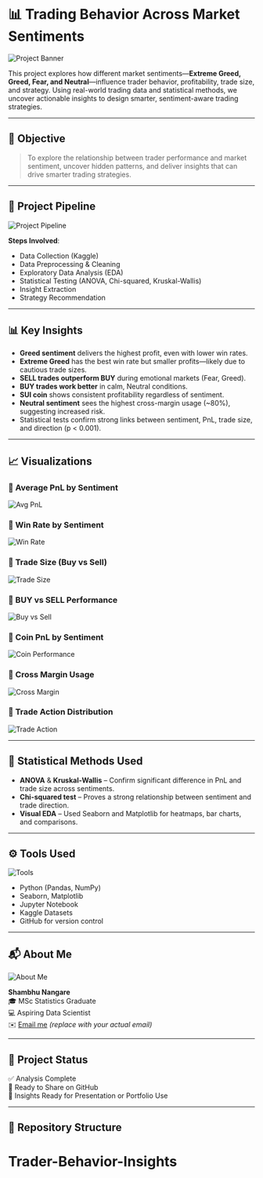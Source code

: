 # 📊 Trading Behavior Across Market Sentiments

![Project Banner](images/project_banner.png)

This project explores how different market sentiments—**Extreme Greed, Greed, Fear, and Neutral**—influence trader behavior, profitability, trade size, and strategy. Using real-world trading data and statistical methods, we uncover actionable insights to design smarter, sentiment-aware trading strategies.

---

## 🎯 Objective

> To explore the relationship between trader performance and market sentiment, uncover hidden patterns, and deliver insights that can drive smarter trading strategies.

---

## 🧠 Project Pipeline

![Project Pipeline](images/project_pipeline.png)

**Steps Involved**:
- Data Collection (Kaggle)
- Data Preprocessing & Cleaning
- Exploratory Data Analysis (EDA)
- Statistical Testing (ANOVA, Chi-squared, Kruskal-Wallis)
- Insight Extraction
- Strategy Recommendation

---

## 📊 Key Insights

- **Greed sentiment** delivers the highest profit, even with lower win rates.
- **Extreme Greed** has the best win rate but smaller profits—likely due to cautious trade sizes.
- **SELL trades outperform BUY** during emotional markets (Fear, Greed).
- **BUY trades work better** in calm, Neutral conditions.
- **SUI coin** shows consistent profitability regardless of sentiment.
- **Neutral sentiment** sees the highest cross-margin usage (~80%), suggesting increased risk.
- Statistical tests confirm strong links between sentiment, PnL, trade size, and direction (p < 0.001).

---

## 📈 Visualizations

### 🔹 Average PnL by Sentiment
![Avg PnL](Average_pnl.png)

### 🔹 Win Rate by Sentiment
![Win Rate](images/win_rate_by_sentiment.png)

### 🔹 Trade Size (Buy vs Sell)
![Trade Size](images/trade_size_by_sentiment_side.png)

### 🔹 BUY vs SELL Performance
![Buy vs Sell](images/buy_vs_sell_win_rate.png)

### 🔹 Coin PnL by Sentiment
![Coin Performance](images/coin_pnl_by_sentiment.png)

### 🔹 Cross Margin Usage
![Cross Margin](images/cross_margin_usage.png)

### 🔹 Trade Action Distribution
![Trade Action](images/trade_action_distribution.png)

---

## 🧪 Statistical Methods Used

- **ANOVA** & **Kruskal-Wallis** – Confirm significant difference in PnL and trade size across sentiments.
- **Chi-squared test** – Proves a strong relationship between sentiment and trade direction.
- **Visual EDA** – Used Seaborn and Matplotlib for heatmaps, bar charts, and comparisons.

---

## ⚙️ Tools Used

![Tools](images/tools_used_icons.png)

- Python (Pandas, NumPy)
- Seaborn, Matplotlib
- Jupyter Notebook
- Kaggle Datasets
- GitHub for version control

---

## 📬 About Me

![About Me](images/about_me_card.png)

**Shambhu Nangare**  
🎓 MSc Statistics Graduate  
💻 Aspiring Data Scientist  
✉️ [Email me](mailto:shambhu.nangare@example.com) *(replace with your actual email)*

---

## 📎 Project Status

✅ Analysis Complete  
🚀 Ready to Share on GitHub  
📁 Insights Ready for Presentation or Portfolio Use  

---

## 📂 Repository Structure

# Trader-Behavior-Insights
